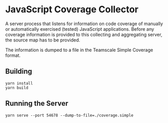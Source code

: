 # JavaScript Coverage Collector

A server process that listens for information on code coverage of
manually or automatically exercised (tested) JavaScript applications.
Before any coverage information is provided to this collecting and
aggregating server, the source map has to be provided.

The information is dumped to a file in the Teamscale Simple Coverage format.

## Building

```
yarn install
yarn build
```

## Running the Server

```
yarn serve --port 54678 --dump-to-file=./coverage.simple
```